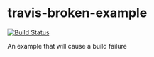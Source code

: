 # travis-broken-example
[![Build Status](https://travis-ci.org/kawapaso/travis-broken-example.svg?branch=master)](https://travis-ci.org/kawapaso/travis-broken-example)

An example that will cause a build failure
